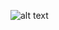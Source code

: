 ![alt text](https://github.com/kudretCanYlm/react-native-drone-control-app/blob/main/img_1.png?raw=true)
